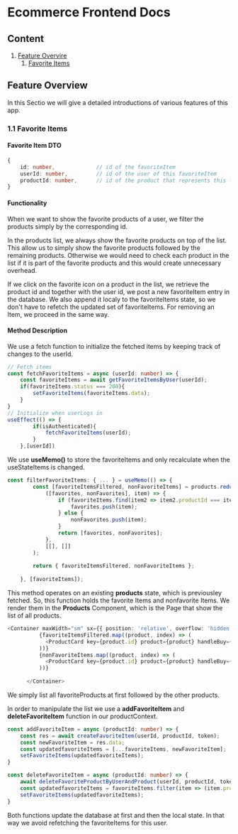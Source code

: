 # Ecommerce Frontend Docs

## Content
1. [Feature Overvire](#feature-overview)
    1. [Favorite Items](#11-favorite-items)
## Feature Overview

In this Sectio we will give a detailed introductions of various features of this app.

### 1.1 Favorite Items

#### Favorite Item DTO
```typescript
{
    id: number,             // id of the favoriteItem
    userId: number,         // id of the user of this favoriteItem
    productId: number,      // id of the product that represents this favoriteItem
}
```

####  Functionality

When we want to show the favorite products of a user, we filter the products simply by the corresponding id.

In the products list, we always show the favorite products on top of the list. This allow us to simply show the favorite products followed by the remaining products. Otherwise we would need to check each product in the list if it is part of the favorite products and this would create unnecessary overhead.

If we click on the favorite icon on a product in the list, we retrieve the product id and together with the user id, we post a new favoriteItem entry in the database. We also append it localy to the favoriteItems state, so we don't have to refetch the updated set of favoriteItems. For removing an Item, we proceed in the same way.

#### Method Description

We use a fetch function to initialize the fetched items by keeping track of changes to the userId.

```typescript
// Fetch items
const fetchFavoriteItems = async (userId: number) => {
    const favoriteItems = await getFavoriteItemsByUser(userId);
    if(favoriteItems.status === 200){
        setFavoriteItems(favoriteItems.data);
    }
}
// Initialize when userLogs in
useEffect(() => {
        if(isAuthenticated){
            fetchFavoriteItems(userId);
        }
    },[userId])
```

We use **useMemo()** to store the favoriteItems and only recalculate when the useStateItems is changed.

```typescript
const filterFavoriteItems: { ... } = useMemo(() => {
        const [favoriteItemsFiltered, nonFavoriteItems] = products.reduce<[Product[], Product[]]>(
            ([favorites, nonFavorites], item) => {
                if (favoriteItems.find(item2 => item2.productId === item.id)) {
                    favorites.push(item);
                } else {
                    nonFavorites.push(item);
                }
                return [favorites, nonFavorites];
            },
            [[], []]
        );
        
        return { favoriteItemsFiltered, nonFavoriteItems };
      
    }, [favoriteItems]);
```

This method operates on an existing **products** state, which is previousley fetched. So, this function holds the favorite Items and nonfavorite Items. We render them in the **Products** Component, which is the Page that show the list of all products.

```typescript
<Container maxWidth="sm" sx={{ position: 'relative', overflow: 'hidden', minHeight: '300px' }}>
          {favoriteItemsFiltered.map((product, index) => (
            <ProductCard key={product.id} product={product} handleBuy={handleBuy} isFavorite/>
          ))}
          {nonFavoriteItems.map((product, index) => (
            <ProductCard key={product.id} product={product} handleBuy={handleBuy} isFavorite={false}/>
          ))}
        
      </Container>
```

We simply list all favoriteProducts at first followed by the other products. 

In order to manipulate the list we use a **addFavoriteItem** and **deleteFavoriteItem** function in our productContext.

```typescript
const addFavoriteItem = async (productId: number) => {
    const res = await createFavoriteItem(userId, productId, token);
    const newFavoriteItem = res.data;
    const updatedfavoriteItems = [...favoriteItems, newFavoriteItem];
    setFavoriteItems(updatedfavoriteItems);
}

const deleteFavoriteItem = async (productId: number) => {
    await deleteFavoriteProductByUserAndProduct(userId, productId, token);
    const updatedfavoriteItems = favoriteItems.filter(item => (item.productId != productId));
    setFavoriteItems(updatedfavoriteItems);
}
```

Both functions update the database at first and then the local state. In that way we avoid refetching the favoriteItems for this user.